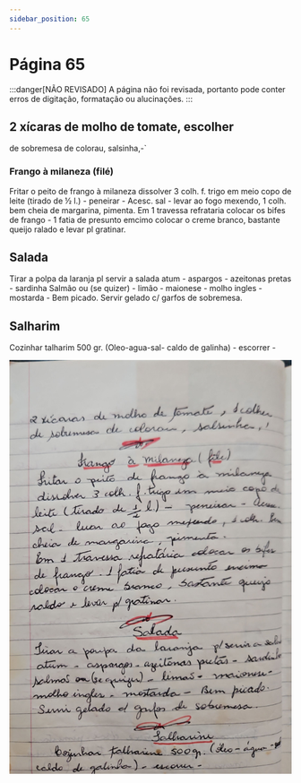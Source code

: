 ```yaml
---
sidebar_position: 65
---
```

# Página 65
:::danger[NÃO REVISADO]
A página não foi revisada, portanto pode conter erros de digitação, formatação ou alucinações.
:::

## 2 xícaras de molho de tomate, escolher
de sobremesa de colorau, salsinha,-`

### Frango à milaneza (filé)

Fritar o peito de frango à milaneza
dissolver 3 colh. f. trigo em meio copo de
leite (tirado de ½ l.) - peneirar - Acesc.
sal - levar ao fogo mexendo, 1 colh. bem
cheia de margarina, pimenta.
Em 1 travessa refrataria colocar os bifes
de frango - 1 fatia de presunto emcimo
colocar o creme branco, bastante queijo
ralado e levar pl gratinar.

## Salada

Tirar a polpa da laranja pl servir a salada
atum - aspargos - azeitonas pretas - sardinha
Salmão ou (se quizer) - limão - maionese -
molho ingles - mostarda - Bem picado.
Servir gelado c/ garfos de sobremesa.

## Salharim

Cozinhar talharim 500 gr. (Oleo-agua-sal-
caldo de galinha) - escorrer -


![imagem base](./images/page_65.png)